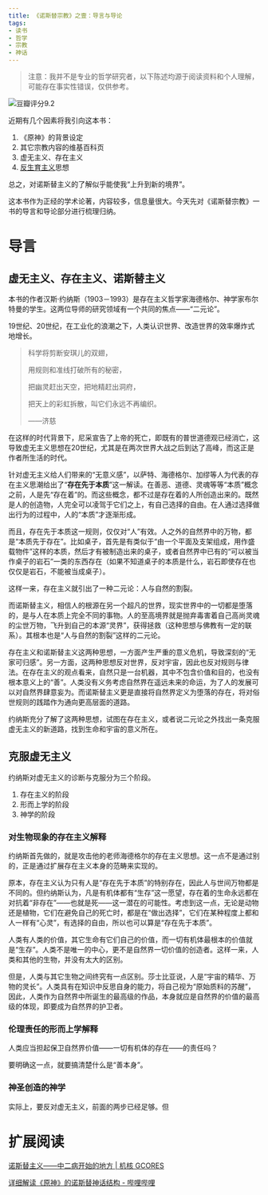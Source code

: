 ```yaml
---
title: 《诺斯替宗教》之壹：导言与导论
tags:
- 读书
- 哲学
- 宗教
- 神话
---
```


> 注意：我并不是专业的哲学研究者，以下陈述均源于阅读资料和个人理解，可能存在事实性错误，仅供参考。

![豆瓣评分9.2](https://s2.loli.net/2022/04/06/8ob1dCOlXE7eMTB.png)

近期有几个因素将我引向这本书：

1. 《原神》的背景设定
2. 其它宗教内容的维基百科页
3. 虚无主义、存在主义
4. [反生育主义](https://www.bilibili.com/video/BV1MK4y1K7WV)思想

总之，对诺斯替主义的了解似乎能使我“上升到新的境界”。

这本书作为正经的学术论著，内容较多，信息量很大。今天先对《诺斯替宗教》一书的导言和导论部分进行梳理归纳。

# 导言

## 虚无主义、存在主义、诺斯替主义

本书的作者汉斯·约纳斯（1903－1993）是存在主义哲学家海德格尔、神学家布尔特曼的学生。这两位导师的研究领域有一个共同的焦点——“二元论”。

19世纪、20世纪，在工业化的浪潮之下，人类认识世界、改造世界的效率爆炸式地增长。

> 科学将剪断安琪儿的双翅，
> 
> 用规则和准线打破所有的秘密，
> 
> 把幽灵赶出天空，把地精赶出洞府，
> 
> 把天上的彩虹拆散，叫它们永远不再编织。
> 
> ——济慈

在这样的时代背景下，尼采宣告了上帝的死亡，即既有的普世道德观已经消亡，这导致虚无主义思想在20世纪，尤其是在两次世界大战之后到达了高峰，而这正是作者所生活的时代。

针对虚无主义给人们带来的“无意义感”，以萨特、海德格尔、加缪等人为代表的存在主义思潮给出了“**存在先于本质**”这一解读。在善恶、道德、灵魂等等“本质”概念之前，人是先“存在着”的。而这些概念，都不过是存在着的人所创造出来的。既然是人的创造物，人完全可以凌驾于它们之上，有自己选择的自由。在人通过选择做出行为的过程中，人的“本质”才逐渐形成。

而且，存在先于本质这一规则，仅仅对“人”有效。人之外的自然界中的万物，都是“本质先于存在”。比如桌子，首先是有类似于“由一个平面及支架组成，用作盛载物件”这样的本质，然后才有被制造出来的桌子，或者自然界中已有的“可以被当作桌子的岩石”一类的东西存在（如果不知道桌子的本质是什么，岩石即使存在也仅仅是岩石，不能被当成桌子）。

这样一来，存在主义就引出了一种二元论：人与自然的割裂。

而诺斯替主义，相信人的根源在另一个超凡的世界，现实世界中的一切都是堕落的，是与人在本质上完全不同的事物。人的至高境界就是抛弃毒害着自己高尚灵魂的尘世万物，飞升到自己的本源“灵界”，获得拯救（这种思想与佛教有一定的联系）。其根本也是“人与自然的割裂”这样的二元论。

存在主义和诺斯替主义这两种思想，一方面产生严重的意义危机，导致深刻的“无家可归感”。另一方面，这两种思想反对世界，反对宇宙，因此也反对规则与律法。在存在主义的观点看来，自然只是一台机器，其中不包含价值和目的，也没有根本意义上的“善”。人类没有义务考虑自然界在遥远未来的命运，为了人的发展可以对自然界肆意妄为。而诺斯替主义更是直接将自然界定义为堕落的存在，将对俗世规则的践踏作为通向更高层面的道路。

约纳斯充分了解了这两种思想，试图在存在主义，或者说二元论之外找出一条克服虚无主义的新道路，找到生命和宇宙的意义所在。

## 克服虚无主义

约纳斯对虚无主义的诊断与克服分为三个阶段。

1. 存在主义的阶段
2. 形而上学的阶段
3. 神学的阶段

### 对生物现象的存在主义解释

约纳斯首先做的，就是攻击他的老师海德格尔的存在主义思想。这一点不是通过别的，正是通过扩展存在主义本身的范畴来实现的。

原本，存在主义认为只有人是“存在先于本质”的特别存在，因此人与世间万物都是不同的。但约纳斯认为，凡是有机体都有“生存”这一愿望，存在着的生命永远都在对抗着“非存在”——也就是死——这一潜在的可能性。考虑到这一点，无论是动物还是植物，它们在避免自己的死亡时，都是在“做出选择”，它们在某种程度上都和人一样有“心灵”，有选择的自由，所以也可以算是“存在先于本质”。

人类有人类的价值，其它生命有它们自己的价值，而一切有机体最根本的价值就是“生存”。人类不是唯一的中心，更不是自然界一切价值的创造者。这样一来，人类和其他的生物，并没有太大的区别。

但是，人类与其它生物之间终究有一点区别。莎士比亚说，人是“宇宙的精华、万物的灵长”。人类具有在知识中反思自身的能力，将自己视为“原始质料的苏醒”，因此，人类作为自然界中所诞生的最高级的作品，本身就应是自然界的价值的最高级的体现，即要成为自然界的护卫者。

### 伦理责任的形而上学解释

人类应当担起保卫自然界价值——一切有机体的存在——的责任吗？

要明确这一点，就要搞清楚什么是“善本身”。


### 神圣创造的神学

实际上，要反对虚无主义，前面的两步已经足够。但



# 扩展阅读

[诺斯替主义——中二病开始的地方 | 机核 GCORES](https://www.gcores.com/articles/136890)

[详细解读《原神》的诺斯替神话结构 - 哔哩哔哩](https://www.bilibili.com/read/cv12538799)